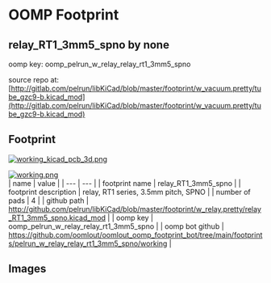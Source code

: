 # OOMP Footprint  
## relay_RT1_3mm5_spno  by none  
  
oomp key: oomp_pelrun_w_relay_relay_rt1_3mm5_spno  
  
source repo at: [http://gitlab.com/pelrun/libKiCad/blob/master/footprint/w_vacuum.pretty/tube_gzc9-b.kicad_mod](http://gitlab.com/pelrun/libKiCad/blob/master/footprint/w_vacuum.pretty/tube_gzc9-b.kicad_mod)  
## Footprint  
  
[![working_kicad_pcb_3d.png](working_kicad_pcb_3d_600.png)](working_kicad_pcb_3d.png)  
  
[![working.png](working_600.png)](working.png)  
| name | value | 
| --- | --- | 
| footprint name | relay_RT1_3mm5_spno | 
| footprint description | relay, RT1 series, 3.5mm pitch, SPNO | 
| number of pads | 4 | 
| github path | http://github.com/pelrun/libKiCad/blob/master/footprint/w_relay.pretty/relay_RT1_3mm5_spno.kicad_mod | 
| oomp key | oomp_pelrun_w_relay_relay_rt1_3mm5_spno | 
| oomp bot github | https://github.com/oomlout/oomlout_oomp_footprint_bot/tree/main/footprints/pelrun_w_relay_relay_rt1_3mm5_spno/working | 
## Images  
